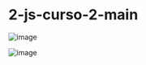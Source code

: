 # 2-js-curso-2-main

![image](https://github.com/Galbickus/2-js-curso-2-main/assets/135274833/ef3b17fb-95bd-43f5-a8a2-6cf77103ce45)


![image](https://github.com/Galbickus/2-js-curso-2-main/assets/135274833/4994ebbd-3f47-41c3-b68f-dd43186b2abf)

